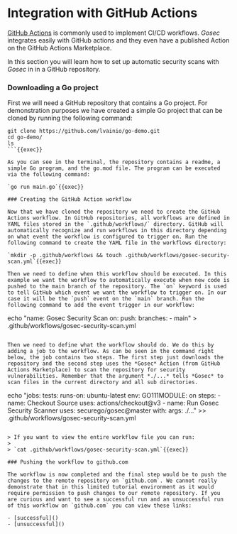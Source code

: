 # Integration with GitHub Actions

[GitHub Actions](https://docs.github.com/en/actions) is commonly used to implement CI/CD workflows. *Gosec* integrates easily with GitHub actions and they even have a published Action on the GitHub Actions Marketplace. 

In this section you will learn how to set up automatic security scans with *Gosec* in in a GitHub repository.

### Downloading a Go project

First we will need a GitHub repository that contains a Go project. For demonstration purposes we have created a simple Go project that can be cloned by running the following command:

```
git clone https://github.com/lvainio/go-demo.git
cd go-demo/
ls
```{{exec}}

As you can see in the terminal, the repository contains a readme, a simple Go program, and the go.mod file. The program can be executed via the following command:

`go run main.go`{{exec}}

### Creating the GitHub Action workflow

Now that we have cloned the repository we need to create the GitHub Actions workflow. In GitHub repositories, all workflows are defined in YAML files stored in the `.github/workflows/` directory. GitHub will automatically recognize and run workflows in this directory depending on what event the workflow is configured to trigger on. Run the following command to create the YAML file in the workflows directory:

`mkdir -p .github/workflows && touch .github/workflows/gosec-security-scan.yml`{{exec}}

Then we need to define when this workflow should be executed. In this example we want the workflow to automatically execute when new code is pushed to the main branch of the repository. The `on` keyword is used to tell GitHub which event we want the workflow to trigger on. In our case it will be the `push` event on the `main` branch. Run the following command to add the event trigger in our workflow:

```
echo "name: Gosec Security Scan
on:
  push:
    branches:
      - main" > .github/workflows/gosec-security-scan.yml
```{{exec}}

Then we need to define what the workflow should do. We do this by adding a job to the workflow. As can be seen in the command right below, the job contains two steps. The first step just downloads the repository and the second step uses the *Gosec* Action (from GitHub Actions Marketplace) to scan the repository for security vulnerabilities. Remember that the argument *./...* tells *Gosec* to scan files in the current directory and all sub directories.

```
echo "jobs:
  tests:
    runs-on: ubuntu-latest
    env:
      GO111MODULE: on
    steps:
      - name: Checkout Source
        uses: actions/checkout@v3
      - name: Run Gosec Security Scanner
        uses: securego/gosec@master
        with:
          args: ./..." >> .github/workflows/gosec-security-scan.yml
```{{exec}}

> If you want to view the entire workflow file you can run:
>
> `cat .github/workflows/gosec-security-scan.yml`{{exec}}

### Pushing the workflow to github.com

The workflow is now completed and the final step would be to push the changes to the remote repository on `github.com`. We cannot really demonstrate that in this limited tutorial environment as it would require permission to push changes to our remote repository. If you are curious and want to see a successful run and an unsuccessful run of this workflow on `github.com` you can view these links:

- [successful]() 
- [unsuccessful]()





